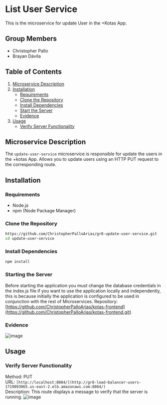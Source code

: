 # List User Service

This is the microservice for update User in the +Kotas App.

## Group Members

- Christopher Pallo
- Brayan Dávila

## Table of Contents

1. [Microservice Description](#microservice-description)
2. [Installation](#installation)
   - [Requirements](#requirements)
   - [Clone the Repository](#clone-the-repository)
   - [Install Dependencies](#install-dependencies)
   - [Start the Server](#start-the-server)
   - [Evidence](#evidence)
3. [Usage](#usage)
   - [Verify Server Functionality](#verify-server-functionality)


## Microservice Description

The `update-user-service` microservice is responsible for update the users in the +kotas App. Allows you to update users using an HTTP PUT request to the corresponding route.

## Installation

### Requirements

- Node.js
- npm (Node Package Manager)

### Clone the Repository

```sh
https://github.com/ChristopherPalloArias/gr8-update-user-service.git
cd update-user-service
```

### Install Dependencies
```sh
npm install
```

### Starting the Server
Before starting the application you must change the database credentials in the index.js file if you want to use the application locally and independently, this is because initially the application is configured to be used in conjunction with the rest of Microservices.
Repository: [https://github.com/ChristopherPalloArias/kotas-frontend](https://github.com/ChristopherPalloArias/kotas-frontend.git)

### Evidence
![image](https://github.com/user-attachments/assets/4a0818b5-19f1-4f30-b296-ca4ddf8c8590)

## Usage
### Verify Server Functionality

Method: PUT  
URL: `[http://localhost:8084/](http://gr8-load-balancer-users-1719093065.us-east-2.elb.amazonaws.com:8084/)`  
Description: This route displays a message to verify that the server is running.
![image](https://github.com/user-attachments/assets/72b846a2-b8bc-40e0-a8ad-e5b0b84118a6)

